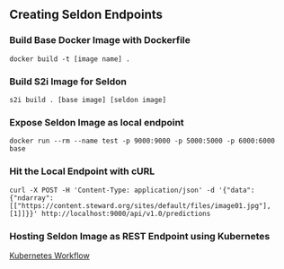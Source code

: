 ## Creating Seldon Endpoints

### Build Base Docker Image with Dockerfile

```
docker build -t [image name] .
```

### Build S2i Image for Seldon

```
s2i build . [base image] [seldon image]
```

### Expose Seldon Image as local endpoint

```
docker run --rm --name test -p 9000:9000 -p 5000:5000 -p 6000:6000 base
```

### Hit the Local Endpoint with cURL

```
curl -X POST -H 'Content-Type: application/json' -d '{"data": {"ndarray": [["https://content.steward.org/sites/default/files/image01.jpg"],[1]]}}' http://localhost:9000/api/v1.0/predictions
```

### Hosting Seldon Image as REST Endpoint using Kubernetes

[Kubernetes Workflow](kubernetes/)

